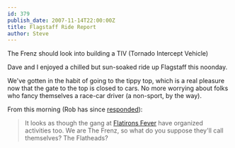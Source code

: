 ```yaml
---
id: 379
publish_date: 2007-11-14T22:00:00Z
title: Flagstaff Ride Report
author: Steve
---
```

The Frenz should look into building a TIV (Tornado Intercept Vehicle)

Dave and I enjoyed a chilled but sun-soaked ride up Flagstaff this noonday.

We've gotten in the habit of going to the tippy top, which is a real pleasure now that the gate to the top is closed to cars. No more worrying about folks who fancy themselves a race-car driver (a non-sport, by the way).

From this morning (Rob has since [responded](http://www.flagstafffrenzy.org/2007/11/14/flagstaff-ride-report-37#comment-557)):

> It looks as though the gang at [Flatirons Fever](http://flatironsfever.blogspot.com/) have organized activities too. We are The Frenz, so what do you suppose they'll call themselves? The Flatheads?